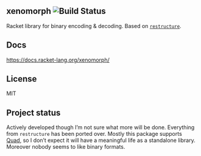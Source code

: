 ## xenomorph ![Build Status](https://github.com/mbutterick/xenomorph/workflows/CI/badge.svg)

Racket library for binary encoding & decoding. Based on [`restructure`](https://github.com/foliojs/restructure).

## Docs

https://docs.racket-lang.org/xenomorph/


## License

MIT


## Project status

Actively developed though I’m not sure what more will be done. Everything from `restructure` has been ported over. Mostly this package supports [Quad](https://github.com/mbutterick/quad), so I don’t expect it will have a meaningful life as a standalone library. Moreover nobody seems to like binary formats.
